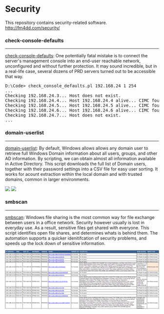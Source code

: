 # Security

This repository contains security-related software.
http://fm4dd.com/security/

### check-console-defaults

* * *

[check-console-defaults](check-console-defaults): One potentially fatal mistake is to connect the server's management console into an end-user reachable network, unconfigured and without further protection. It may sound incredible, but in a real-life case, several dozens of PRD servers turned out to be accessible that way. 

<pre>D:\Code> check_console_defaults.pl 192.168.24 1 254
...
Checking 192.168.24.3... Host does not exist.
Checking 192.168.24.4... Host 192.168.24.4 alive... CIMC found! ...Default Login success!
Checking 192.168.24.5... Host 192.168.24.5 alive... CIMC found! ...Default Login success!
Checking 192.168.24.6... Host 192.168.24.6 alive... CIMC found! ...Default Login failed.
Checking 192.168.24.7... Host does not exist.
...</pre>

### domain-userlist

* * *

[domain-userlist](domain-userlist): By default, Windows allows allows any domain user to retrieve full Windows Domain information about all users, groups, and other AD information. By scripting, we can obtain almost all information available in Active Directory. This script downloads the full list of Domain users, together with their password settings into a CSV file for easy user sorting. It works for acount extraction within the local domain and with trusted domains, common in larger environments.

![](domain-userlist/images/domain-userlist-csvfile1.png)
![](domain-userlist/images/domain-userlist-csvfile2.png)

### smbscan

* * *

[smbscan](smbscan): Windows file sharing is the most common way for file exchange between users in a office network. Security however usually is lost in everyday use. As a result, sensitive files get shared with everyone. This script identifies open file shares, and determines whats is behind them. The automation supports a quicker idenitifcation of security problems, and speeds up the lock down of sensitive information.

![](smbscan/images/smbscan-example.png)
